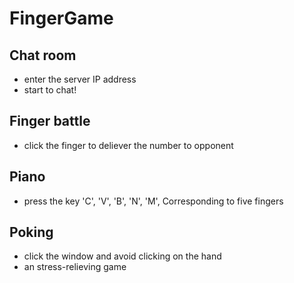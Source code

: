 # FingerGame
## Chat room
- enter the server IP address
- start to chat!
## Finger battle
- click the finger to deliever the number to opponent
## Piano
- press the key 'C', 'V', 'B', 'N', 'M', Corresponding to five fingers
## Poking
- click the window and avoid clicking on the hand
- an stress-relieving game 